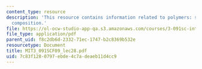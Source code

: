 ```yaml
---
content_type: resource
description: 'This resource contains information related to polymers: structure and
  composition.'
file: https://ol-ocw-studio-app-qa.s3.amazonaws.com/courses/3-091sc-introduction-to-solid-state-chemistry-fall-2010/7c83f1280797ebde4c7adeaeb11d4cc9_MIT3_091SCF09_lec28.pdf
file_type: application/pdf
parent_uid: f8c2db6d-2332-71ec-1747-b2c8369b532e
resourcetype: Document
title: MIT3_091SCF09_lec28.pdf
uid: 7c83f128-0797-ebde-4c7a-deaeb11d4cc9
---
```

